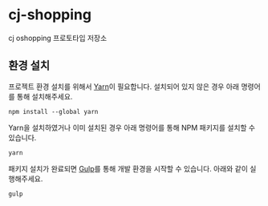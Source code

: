 # cj-shopping

cj oshopping 프로토타입 저장소

## 환경 설치

프로젝트 환경 설치를 위해서 [Yarn](https://yarnpkg.com/lang/en/)이 필요합니다. 설치되어 있지 않은 경우 아래 명령어를 통해 설치해주세요.

```
npm install --global yarn
```

Yarn을 설치하였거나 이미 설치된 경우 아래 명령어를 통해 NPM 패키지를 설치할 수 있습니다.

```
yarn
```

패키지 설치가 완료되면 [Gulp](https://gulpjs.com/)를 통해 개발 환경을 시작할 수 있습니다. 아래와 같이 실행해주세요.

```
gulp
```